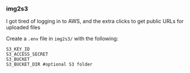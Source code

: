 ### img2s3

I got tired of logging in to AWS, and the extra clicks to get public URLs for uploaded files


Create a `.env` file in `img2s3/` with the following:
```shell
S3_KEY_ID
S3_ACCESS_SECRET
S3_BUCKET
S3_BUCKET_DIR #optional S3 folder
```